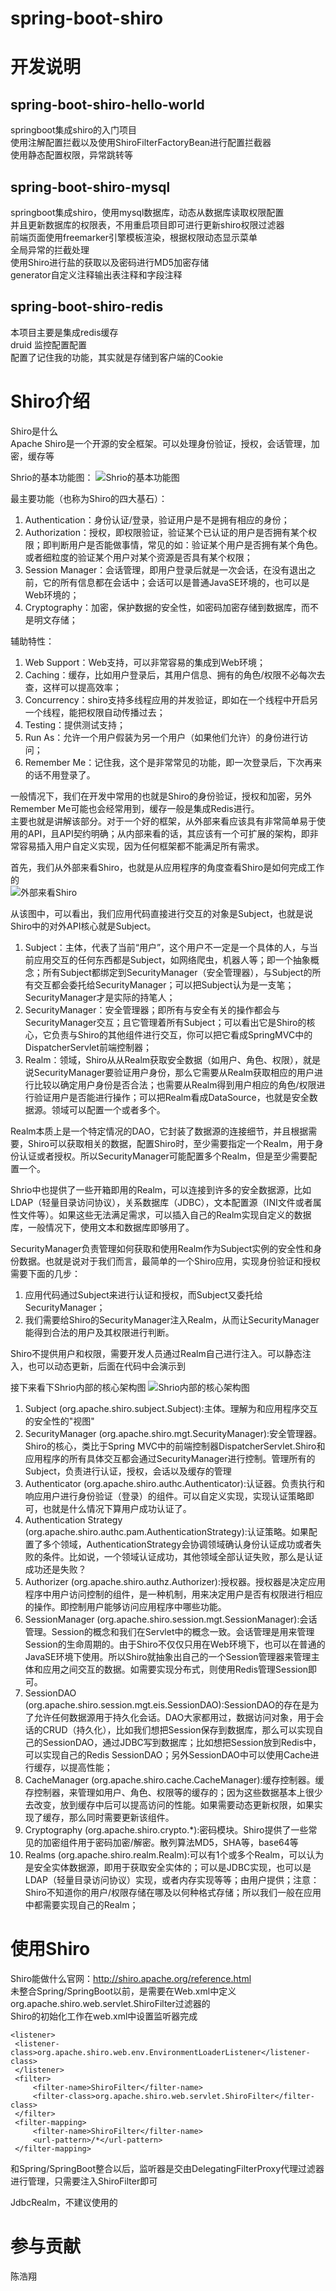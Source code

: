 # spring-boot-shiro

# 开发说明

## spring-boot-shiro-hello-world
springboot集成shiro的入门项目  
使用注解配置拦截以及使用ShiroFilterFactoryBean进行配置拦截器  
使用静态配置权限，异常跳转等  

## spring-boot-shiro-mysql
springboot集成shiro，使用mysql数据库，动态从数据库读取权限配置  
并且更新数据库的权限表，不用重启项目即可进行更新shiro权限过滤器  
前端页面使用freemarker引擎模板渲染，根据权限动态显示菜单  
全局异常的拦截处理  
使用Shiro进行盐的获取以及密码进行MD5加密存储  
generator自定义注释输出表注释和字段注释  

## spring-boot-shiro-redis
本项目主要是集成redis缓存  
druid 监控配置配置  
配置了记住我的功能，其实就是存储到客户端的Cookie    

# Shiro介绍  

Shiro是什么  
Apache Shiro是一个开源的安全框架。可以处理身份验证，授权，会话管理，加密，缓存等  

Shrio的基本功能图：
![Shrio的基本功能图](http://blogimg.chenhaoxiang.cn/18-9-4/54415615.jpg)

最主要功能（也称为Shiro的四大基石）：  
1. Authentication：身份认证/登录，验证用户是不是拥有相应的身份；
2. Authorization：授权，即权限验证，验证某个已认证的用户是否拥有某个权限；即判断用户是否能做事情，常见的如：验证某个用户是否拥有某个角色。或者细粒度的验证某个用户对某个资源是否具有某个权限；
3. Session Manager：会话管理，即用户登录后就是一次会话，在没有退出之前，它的所有信息都在会话中；会话可以是普通JavaSE环境的，也可以是Web环境的；
4. Cryptography：加密，保护数据的安全性，如密码加密存储到数据库，而不是明文存储；

辅助特性：
1. Web Support：Web支持，可以非常容易的集成到Web环境；
2. Caching：缓存，比如用户登录后，其用户信息、拥有的角色/权限不必每次去查，这样可以提高效率；
3. Concurrency：shiro支持多线程应用的并发验证，即如在一个线程中开启另一个线程，能把权限自动传播过去；
4. Testing：提供测试支持；
5. Run As：允许一个用户假装为另一个用户（如果他们允许）的身份进行访问；
6. Remember Me：记住我，这个是非常常见的功能，即一次登录后，下次再来的话不用登录了。

一般情况下，我们在开发中常用的也就是Shiro的身份验证，授权和加密，另外Remember Me可能也会经常用到，缓存一般是集成Redis进行。   
主要也就是讲解该部分。对于一个好的框架，从外部来看应该具有非常简单易于使用的API，且API契约明确；从内部来看的话，其应该有一个可扩展的架构，即非常容易插入用户自定义实现，因为任何框架都不能满足所有需求。  

首先，我们从外部来看Shiro，也就是从应用程序的角度查看Shiro是如何完成工作的  
![外部来看Shiro](http://blogimg.chenhaoxiang.cn/18-9-4/24091330.jpg)

 从该图中，可以看出，我们应用代码直接进行交互的对象是Subject，也就是说Shiro中的对外API核心就是Subject。  
1. Subject：主体，代表了当前“用户”，这个用户不一定是一个具体的人，与当前应用交互的任何东西都是Subject，如网络爬虫，机器人等；即一个抽象概念；所有Subject都绑定到SecurityManager（安全管理器），与Subject的所有交互都会委托给SecurityManager；可以把Subject认为是一支笔；SecurityManager才是实际的持笔人；  
2. SecurityManager：安全管理器；即所有与安全有关的操作都会与SecurityManager交互；且它管理着所有Subject；可以看出它是Shiro的核心，它负责与Shiro的其他组件进行交互，你可以把它看成SpringMVC中的DispatcherServlet前端控制器；
3. Realm：领域，Shiro从从Realm获取安全数据（如用户、角色、权限），就是说SecurityManager要验证用户身份，那么它需要从Realm获取相应的用户进行比较以确定用户身份是否合法；也需要从Realm得到用户相应的角色/权限进行验证用户是否能进行操作；可以把Realm看成DataSource，也就是安全数据源。领域可以配置一个或者多个。  

Realm本质上是一个特定情况的DAO，它封装了数据源的连接细节，并且根据需要，Shiro可以获取相关的数据，配置Shiro时，至少需要指定一个Realm，用于身份认证或者授权。所以SecurityManager可能配置多个Realm，但是至少需要配置一个。  

Shrio中也提供了一些开箱即用的Realm，可以连接到许多的安全数据源，比如LDAP（轻量目录访问协议），关系数据库（JDBC），文本配置源（INI文件或者属性文件等）。如果这些无法满足需求，可以插入自己的Realm实现自定义的数据库，一般情况下，使用文本和数据库即够用了。   

SecurityManager负责管理如何获取和使用Realm作为Subject实例的安全性和身份数据。也就是说对于我们而言，最简单的一个Shiro应用，实现身份验证和授权需要下面的几步：
1. 应用代码通过Subject来进行认证和授权，而Subject又委托给SecurityManager；
2. 我们需要给Shiro的SecurityManager注入Realm，从而让SecurityManager能得到合法的用户及其权限进行判断。  

Shiro不提供用户和权限，需要开发人员通过Realm自己进行注入。可以静态注入，也可以动态更新，后面在代码中会演示到   

接下来看下Shrio内部的核心架构图
![Shrio内部的核心架构图](http://blogimg.chenhaoxiang.cn/18-9-4/3048186.jpg)

1. Subject (org.apache.shiro.subject.Subject):主体。理解为和应用程序交互的安全性的"视图"
2. SecurityManager (org.apache.shiro.mgt.SecurityManager):安全管理器。Shiro的核心，类比于Spring MVC中的前端控制器DispatcherServlet.Shiro和应用程序的所有具体交互都会通过SecurityManager进行控制。管理所有的Subject，负责进行认证，授权，会话以及缓存的管理  
3. Authenticator (org.apache.shiro.authc.Authenticator):认证器。负责执行和响应用户进行身份验证（登录）的组件。可以自定义实现，实现认证策略即可，也就是什么情况下算用户成功认证了。  
4. Authentication Strategy (org.apache.shiro.authc.pam.AuthenticationStrategy):认证策略。如果配置了多个领域，AuthenticationStrategy会协调领域确认身份认证成功或者失败的条件。比如说，一个领域认证成功，其他领域全部认证失败，那么是认证成功还是失败？  
5. Authorizer (org.apache.shiro.authz.Authorizer):授权器。授权器是决定应用程序中用户访问控制的组件，是一种机制，用来决定用户是否有权限进行相应的操作。即控制用户能够访问应用程序中哪些功能。 
6. SessionManager (org.apache.shiro.session.mgt.SessionManager):会话管理。Session的概念和我们在Servlet中的概念一致。会话管理是用来管理Session的生命周期的。由于Shiro不仅仅只用在Web环境下，也可以在普通的JavaSE环境下使用。所以Shiro就抽象出自己的一个Session管理器来管理主体和应用之间交互的数据。如需要实现分布式，则使用Redis管理Session即可。
7. SessionDAO (org.apache.shiro.session.mgt.eis.SessionDAO):SessionDAO的存在是为了允许任何数据源用于持久化会话。DAO大家都用过，数据访问对象，用于会话的CRUD（持久化），比如我们想把Session保存到数据库，那么可以实现自己的SessionDAO，通过JDBC写到数据库；比如想把Session放到Redis中，可以实现自己的Redis SessionDAO；另外SessionDAO中可以使用Cache进行缓存，以提高性能；
8. CacheManager (org.apache.shiro.cache.CacheManager):缓存控制器。缓存控制器，来管理如用户、角色、权限等的缓存的；因为这些数据基本上很少去改变，放到缓存中后可以提高访问的性能。如果需要动态更新权限，如果实现了缓存，那么同时需要更新该组件。 
9. Cryptography (org.apache.shiro.crypto.*):密码模块。Shiro提供了一些常见的加密组件用于密码加密/解密。散列算法MD5，SHA等，base64等
10. Realms (org.apache.shiro.realm.Realm):可以有1个或多个Realm，可以认为是安全实体数据源，即用于获取安全实体的；可以是JDBC实现，也可以是LDAP（轻量目录访问协议）实现，或者内存实现等等；由用户提供；注意：Shiro不知道你的用户/权限存储在哪及以何种格式存储；所以我们一般在应用中都需要实现自己的Realm；

# 使用Shiro  
Shiro能做什么官网：http://shiro.apache.org/reference.html  
未整合Spring/SpringBoot以前，是需要在Web.xml中定义org.apache.shiro.web.servlet.ShiroFilter过滤器的  
Shiro的初始化工作在web.xml中设置监听器完成
```
<listener>   
 <listener-class>org.apache.shiro.web.env.EnvironmentLoaderListener</listener-class>
 </listener>
 <filter>
     <filter-name>ShiroFilter</filter-name>
     <filter-class>org.apache.shiro.web.servlet.ShiroFilter</filter-class>
 </filter>
 <filter-mapping>
     <filter-name>ShiroFilter</filter-name>
     <url-pattern>/*</url-pattern>
 </filter-mapping>
 ```
 
和Spring/SpringBoot整合以后，监听器是交由DelegatingFilterProxy代理过滤器进行管理，只需要注入ShiroFilter即可  



JdbcRealm，不建议使用的  

# 参与贡献
陈浩翔   

